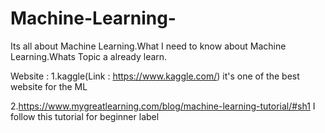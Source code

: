 # Machine-Learning-
Its all about Machine Learning.What I need to know about Machine Learning.Whats Topic a already learn.

Website :
1.kaggle(Link : https://www.kaggle.com/) it's one of the best website for the ML

2.https://www.mygreatlearning.com/blog/machine-learning-tutorial/#sh1 I follow this tutorial for  beginner label 
